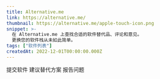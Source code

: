 ```yaml
---
title: Alternative.me
link: https://alternative.me/
thumbnail: https://alternative.me/apple-touch-icon.png
snippet: >-
  在 Alternative.me 上查找合适的软件替代品、评论和意见。
  更换您的软件栈从未如此简单。
tags: ["软件列表"]
createdAt: 2022-12-01T00:00:00.000Z
---
```

提交软件
建议替代方案
报告问题